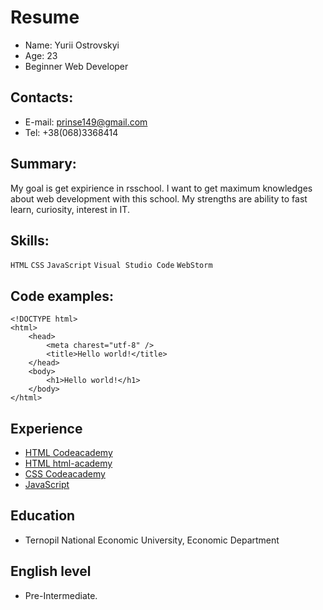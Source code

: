 
# Resume
* Name: Yurii Ostrovskyi
* Age: 23
* Beginner Web Developer

## Contacts:
* E-mail: prinse149@gmail.com
* Tel: +38(068)3368414
## Summary: 
My goal is get expirience in rsschool. I want to get maximum knowledges about web development with this school. 
My strengths are ability to fast learn, curiosity, interest in IT.

## Skills:
`HTML` `CSS` `JavaScript` `Visual Studio Code` `WebStorm`

## Code examples:
``` 
<!DOCTYPE html>
<html>
    <head>
        <meta charest="utf-8" />
        <title>Hello world!</title>
    </head>
    <body>
        <h1>Hello world!</h1>
    </body>
</html>
```
## Experience
* [HTML Codeacademy](https://www.codecademy.com/)
* [HTML html-academy](https://htmlacademy.ru/)
* [CSS Codeacademy](https://www.codecademy.com/)
* [JavaScript](https://learn.javascript.ru/)

## Education 
 * Ternopil National Economic University, Economic Department

## English level
 * Pre-Intermediate.
